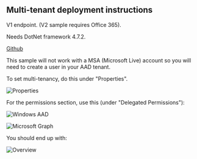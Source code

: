 ##  Multi-tenant deployment instructions

V1 endpoint. (V2 sample requires Office 365).

Needs DotNet framework 4.7.2.

[Github](https://github.com/Azure-Samples/active-directory-dotnet-webapp-multitenant-openidconnect)

This sample will not work with a MSA (Microsoft Live) account so you will need to create a user
in your AAD tenant.

To set multi-tenancy, do this under "Properties".

![Properties](https://rbrayb.github.io/global-azure-bootcamp-iam-2019/Images/Multi_Tenant.png)

For the permissions section, use this (under "Delegated Permissions"):

![Windows AAD](https://rbrayb.github.io/global-azure-bootcamp-iam-2019/Images/Graph_Permissions_1.png)

![Microsoft Graph](https://rbrayb.github.io/global-azure-bootcamp-iam-2019/Images/Graph_Permissions_2.png)

You should end up with:

![Overview](https://rbrayb.github.io/global-azure-bootcamp-iam-2019/Images/Graph_Permissions_All.png)





